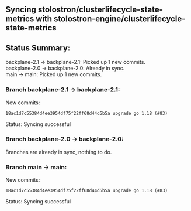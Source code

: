 ## Syncing stolostron/clusterlifecycle-state-metrics with stolostron-engine/clusterlifecycle-state-metrics

## Status Summary:

backplane-2.1 -> backplane-2.1: Picked up 1 new commits.  
backplane-2.0 -> backplane-2.0: Already in sync.  
main -> main: Picked up 1 new commits.  

### Branch backplane-2.1 -> backplane-2.1:

New commits:

```
18ac1d7c55384d4ee3954df75f22ff68d44d5b5a upgrade go 1.18 (#83)
```

Status: Syncing successful

### Branch backplane-2.0 -> backplane-2.0:

Branches are already in sync, nothing to do.

### Branch main -> main:

New commits:

```
18ac1d7c55384d4ee3954df75f22ff68d44d5b5a upgrade go 1.18 (#83)
```

Status: Syncing successful
